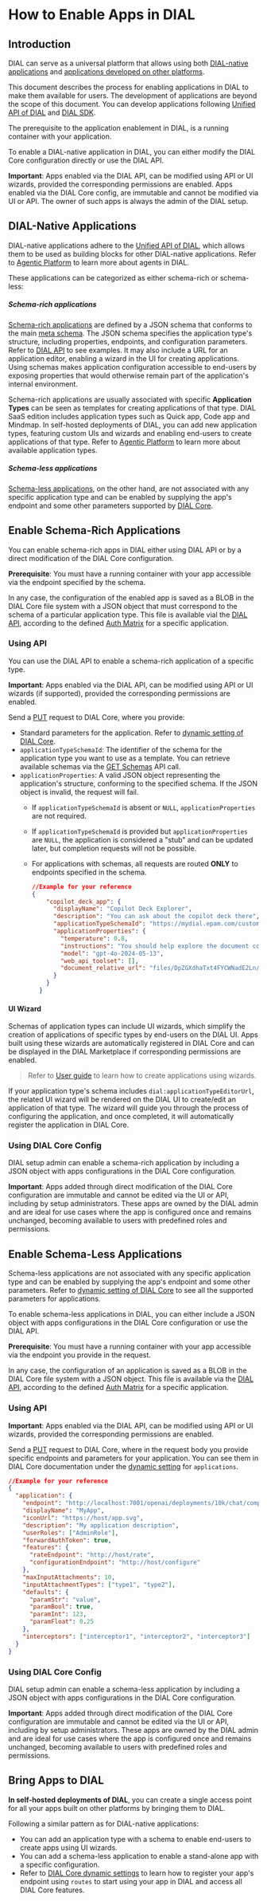 # How to Enable Apps in DIAL

## Introduction

DIAL can serve as a universal platform that allows using both [DIAL-native applications](#dial-native-applications) and [applications developed on other platforms](#bring-apps-to-dial).

This document describes the process for enabling applications in DIAL to make them available for users. The development of applications are beyond the scope of this document. You can develop applications following [Unified API of DIAL](https://dialx.ai/dial_api) and [DIAL SDK](https://github.com/epam/ai-dial-sdk).

The prerequisite to the application enablement in DIAL, is a running container with your application. 

To enable a DIAL-native application in DIAL, you can either modify the DIAL Core configuration directly or use the DIAL API.

**Important**: Apps enabled via the DIAL API, can be modified using API or UI wizards, provided the corresponding permissions are enabled. Apps enabled via the DIAL Core config, are immutable and cannot be modified via UI or API. The owner of such apps is always the admin of the DIAL setup.



## DIAL-Native Applications

DIAL-native applications adhere to the [Unified API of DIAL](https://dialx.ai/dial_api), which allows them to be used as building blocks for other DIAL-native applications. Refer to [Agentic Platform](/docs/platform/0.architecture-and-concepts/4.agentic-platform.md) to learn more about agents in DIAL.

These applications can be categorized as either schema-rich or schema-less:

##### Schema-rich applications

[Schema-rich applications](#enable-schema-rich-applications) are defined by a JSON schema that conforms to the main [meta schema](https://dialx.ai/dial_api#tag/Applications/operation/getMetaSchemaOfCustomApplicationSchema). The JSON schema specifies the application type's structure, including properties, endpoints, and configuration parameters. Refer to [DIAL API](https://dialx.ai/dial_api#tag/Applications/operation/listCustomApplicationSchemas) to see examples. It may also include a URL for an application editor, enabling a wizard in the UI for creating applications. Using schemas makes application configuration accessible to end-users by exposing properties that would otherwise remain part of the application's internal environment.

Schema-rich applications are usually associated with specific **Application Types** can be seen as templates for creating applications of that type. DIAL SaaS edition includes application types such as Quick app, Code app and Mindmap. In self-hosted deployments of DIAL, you can add new application types, featuring custom UIs and wizards and enabling end-users to create applications of that type. Refer to [Agentic Platform](/docs/platform/0.architecture-and-concepts/4.agentic-platform.md#application-types) to learn more about available application types.

##### Schema-less applications

[Schema-less applications](#enable-schema-less-applications), on the other hand, are not associated with any specific application type and can be enabled by supplying the app's endpoint and some other parameters supported by [DIAL Core](https://github.com/epam/ai-dial-core?tab=readme-ov-file#dynamic-settings).

## Enable Schema-Rich Applications

You can enable schema-rich apps in DIAL either using DIAL API or by a direct modification of the DIAL Core configuration.

**Prerequisite**: You must have a running container with your app accessible via the endpoint specified by the schema.

In any case, the configuration of the enabled app is saved as a BLOB in the DIAL Core file system with a JSON object that must correspond to the schema of a particular application type. This file is available vial the [DIAL API](https://dialx.ai/dial_api#tag/Applications/operation/getCustomApplicationSchema), according to the defined [Auth Matrix](/docs/tutorials/1.developers/4.apps-development/2.auth-matrix.md) for a specific application.

### Using API

You can use the DIAL API to enable a schema-rich application of a specific type.

**Important**: Apps enabled via the DIAL API, can be modified using API or UI wizards (if supported), provided the corresponding permissions are enabled.

Send a [PUT](https://dialx.ai/dial_api#tag/Applications/operation/saveCustomApplication) request to DIAL Core, where you provide:

* Standard parameters for the application. Refer to [dynamic setting of DIAL Core](https://github.com/epam/ai-dial-core?tab=readme-ov-file#dynamic-settings).
* `applicationTypeSchemaId`: The identifier of the schema for the application type you want to use as a template. You can retrieve available schemas via the [GET Schemas](https://rail-landing.staging.deltixhub.io/dial_api#tag/Applications/operation/listCustomApplicationSchemas) API call.
* `applicationProperties`: A valid JSON object representing the application's structure, conforming to the specified schema. If the JSON object is invalid, the request will fail.
  - If `applicationTypeSchemaId` is absent or `NULL`, `applicationProperties` are not required.
  - If `applicationTypeSchemaId` is provided but `applicationProperties` are `NULL`, the application is considered a "stub" and can be updated later, but completion requests will not be possible.
  - For applications with schemas, all requests are routed **ONLY** to endpoints specified in the schema.

    ```json
    //Example for your reference
    {
        "copilot_deck_app": {
          "displayName": "Copilot Deck Explorer",
          "description": "You can ask about the copilot deck there",
          "applicationTypeSchemaId": "https://mydial.epam.com/custom_application_schemas/quickapps",
          "applicationProperties": {
            "temperature": 0.8,
            "instructions": "You should help explore the document containing the Copilot Deck. You must query the document first to do that. You should answer using only the information in the document. Answer \"I don't know\" if there are any other questions.",
            "model": "gpt-4o-2024-05-13",
            "web_api_toolset": [],
            "document_relative_url": "files/DpZGXdhaTxt4FYCWNadE2Ln/GPT%20Deck.docx"
          }
        }
      }
    ```

#### UI Wizard

Schemas of application types can include UI wizards, which simplify the creation of applications of specific types by end-users on the DIAL UI. Apps built using these wizards are automatically registered in DIAL Core and can be displayed in the DIAL Marketplace if corresponding permissions are enabled.

> Refer to [User guide](/docs/tutorials/0.user-guide.md#applications) to learn how to create applications using wizards.

If your application type's schema includes `dial:applicationTypeEditorUrl`, the related UI wizard will be rendered on the DIAL UI to create/edit an application of that type. The wizard will guide you through the process of configuring the application, and once completed, it will automatically register the application in DIAL Core.

### Using DIAL Core Config

DIAL setup admin can enable a schema-rich application by including a JSON object with apps configurations in the DIAL Core configuration.

**Important**: Apps added through direct modification of the DIAL Core configuration are immutable and cannot be edited via the UI or API, including by setup administrators. These apps are owned by the DIAL admin and are ideal for use cases where the app is configured once and remains unchanged, becoming available to users with predefined roles and permissions. 

## Enable Schema-Less Applications

Schema-less applications are not associated with any specific application type and can be enabled by supplying the app's endpoint and some other parameters. Refer to [dynamic setting of DIAL Core](https://github.com/epam/ai-dial-core?tab=readme-ov-file#dynamic-settings) to see all the supported parameters for applications.

To enable schema-less applications in DIAL, you can either include a JSON object with apps configurations in the DIAL Core configuration or use the DIAL API.

**Prerequisite**: You must have a running container with your app accessible via the endpoint you provide in the request.

In any case, the configuration of an application is saved as a BLOB in the DIAL Core file system with a JSON object. This file is available via the [DIAL API](https://dialx.ai/dial_api#tag/Applications/operation/getCustomApplicationSchema), according to the defined [Auth Matrix](/docs/tutorials/1.developers/4.apps-development/2.auth-matrix.md) for a specific application.

### Using API

**Important**: Apps enabled via the DIAL API, can be modified using API or UI wizards, provided the corresponding permissions are enabled.

Send a [PUT](https://dialx.ai/dial_api#tag/Applications/operation/saveCustomApplication) request to DIAL Core, where in the request body you provide specific endpoints and parameters for your application. You can see them in DIAL Core documentation under the [dynamic setting](https://github.com/epam/ai-dial-core?tab=readme-ov-file#dynamic-settings) for `applications`.

```json
//Example for your reference
{
  "application": {
    "endpoint": "http://localhost:7001/openai/deployments/10k/chat/completions",
    "displayName": "MyApp",
    "iconUrl": "https://host/app.svg",
    "description": "My application description",
    "userRoles": ["AdminRole"],
    "forwardAuthToken": true,
    "features": {
      "rateEndpoint": "http://host/rate",
      "configurationEndpoint": "http://host/configure"
    },
    "maxInputAttachments": 10,
    "inputAttachmentTypes": ["type1", "type2"],
    "defaults": {
      "paramStr": "value",
      "paramBool": true,
      "paramInt": 123,
      "paramFloat": 0.25
    },
    "interceptors": ["interceptor1", "interceptor2", "interceptor3"]
  }
}
```

### Using DIAL Core Config

DIAL setup admin can enable a schema-less application by including a JSON object with apps configurations in the DIAL Core configuration.

**Important**: Apps added through direct modification of the DIAL Core configuration are immutable and cannot be edited via the UI or API, including by setup administrators. These apps are owned by the DIAL admin and are ideal for use cases where the app is configured once and remains unchanged, becoming available to users with predefined roles and permissions. 


## Bring Apps to DIAL

**In self-hosted deployments of DIAL**, you can create a single access point for all your apps built on other platforms by bringing them to DIAL. 

Following a similar pattern as for DIAL-native applications:

* You can add an application type with a schema to enable end-users to create apps using UI wizards.
* You can add a schema-less application to enable a stand-alone app with a specific configuration. 
* Refer to [DIAL Core dynamic settings](https://github.com/epam/ai-dial-core?tab=readme-ov-file#dynamic-settings) to learn how to register your app's endpoint using `routes` to start using your app in DIAL and access all DIAL Core features.




